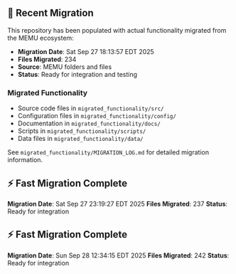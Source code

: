 
## 🔄 Recent Migration

This repository has been populated with actual functionality migrated from the MEMU ecosystem:

- **Migration Date**: Sat Sep 27 18:13:57 EDT 2025
- **Files Migrated**:      234
- **Source**: MEMU folders and files
- **Status**: Ready for integration and testing

### Migrated Functionality
- Source code files in `migrated_functionality/src/`
- Configuration files in `migrated_functionality/config/`
- Documentation in `migrated_functionality/docs/`
- Scripts in `migrated_functionality/scripts/`
- Data files in `migrated_functionality/data/`

See `migrated_functionality/MIGRATION_LOG.md` for detailed migration information.


## ⚡ Fast Migration Complete

**Migration Date**: Sat Sep 27 23:19:27 EDT 2025
**Files Migrated**:      237
**Status**: Ready for integration


## ⚡ Fast Migration Complete

**Migration Date**: Sun Sep 28 12:34:15 EDT 2025
**Files Migrated**:      242
**Status**: Ready for integration

